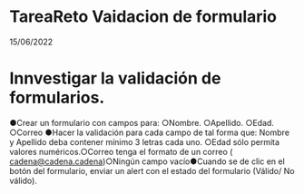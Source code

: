 # TareaReto Vaidacion de formulario
15/06/2022
# Innvestigar la validación de formularios.
●Crear un formulario con campos para:
○Nombre.
○Apellido.
○Edad.
○Correo
●Hacer la validación para cada campo de tal forma que:
Nombre y Apellido deba contener mínimo 3 letras cada uno.
○Edad sólo permita valores numéricos.○Correo tenga el formato de un correo ( cadena@cadena.cadena)○Ningún campo vacío●Cuando se de clic en el botón del formulario, enviar un alert con el estado del formulario (Válido/ No válido).


   
